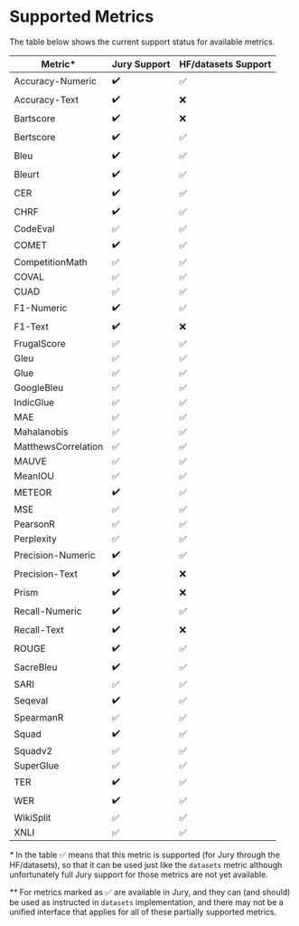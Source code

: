 # Supported Metrics

The table below shows the current support status for available metrics.

| Metric*             |    Jury Support     | HF/datasets Support |
|---------------------|---------------------|---------------------|
| Accuracy-Numeric    | :heavy_check_mark:  | :white_check_mark:  |
| Accuracy-Text       | :heavy_check_mark:  | :x:                 |
| Bartscore           | :heavy_check_mark:  | :x:                 |
| Bertscore           | :heavy_check_mark:  | :white_check_mark:  |
| Bleu                | :heavy_check_mark:  | :white_check_mark:  |
| Bleurt              | :heavy_check_mark:  | :white_check_mark:  |
| CER                 | :heavy_check_mark:  | :white_check_mark:  |
| CHRF                | :heavy_check_mark:  | :white_check_mark:  |
| CodeEval            | :white_check_mark:  | :white_check_mark:  |
| COMET               | :heavy_check_mark:  | :white_check_mark:  |
| CompetitionMath     | :white_check_mark:  | :white_check_mark:  |
| COVAL               | :white_check_mark:  | :white_check_mark:  |
| CUAD                | :white_check_mark:  | :white_check_mark:  |
| F1-Numeric          | :heavy_check_mark:  | :white_check_mark:  |
| F1-Text             | :heavy_check_mark:  | :x:                 |
| FrugalScore         | :white_check_mark:  | :white_check_mark:  |
| Gleu                | :white_check_mark:  | :white_check_mark:  |
| Glue                | :white_check_mark:  | :white_check_mark:  |
| GoogleBleu          | :white_check_mark:  | :white_check_mark:  |
| IndicGlue           | :white_check_mark:  | :white_check_mark:  |
| MAE                 | :white_check_mark:  | :white_check_mark:  |
| Mahalanobis         | :white_check_mark:  | :white_check_mark:  |
| MatthewsCorrelation | :white_check_mark:  | :white_check_mark:  |
| MAUVE               | :white_check_mark:  | :white_check_mark:  |
| MeanIOU             | :white_check_mark:  | :white_check_mark:  |
| METEOR              | :heavy_check_mark:  | :white_check_mark:  |
| MSE                 | :white_check_mark:  | :white_check_mark:  |
| PearsonR            | :white_check_mark:  | :white_check_mark:  |
| Perplexity          | :white_check_mark:  | :white_check_mark:  |
| Precision-Numeric   | :heavy_check_mark:  | :white_check_mark:  |
| Precision-Text      | :heavy_check_mark:  | :x:                 |
| Prism               | :heavy_check_mark:  | :x:                 |
| Recall-Numeric      | :heavy_check_mark:  | :white_check_mark:  |
| Recall-Text         | :heavy_check_mark:  | :x:                 |
| ROUGE               | :heavy_check_mark:  | :white_check_mark:  |
| SacreBleu           | :heavy_check_mark:  | :white_check_mark:  |
| SARI                | :white_check_mark:  | :white_check_mark:  |
| Seqeval             | :heavy_check_mark:  | :white_check_mark:  |
| SpearmanR           | :white_check_mark:  | :white_check_mark:  |
| Squad               | :heavy_check_mark:  | :white_check_mark:  |
| Squadv2             | :white_check_mark:  | :white_check_mark:  |
| SuperGlue           | :white_check_mark:  | :white_check_mark:  |
| TER                 | :heavy_check_mark:  | :white_check_mark:  |
| WER                 | :heavy_check_mark:  | :white_check_mark:  |
| WikiSplit           | :white_check_mark:  | :white_check_mark:  |
| XNLI                | :white_check_mark:  | :white_check_mark:  |


_*_ In the table :white_check_mark: means that this metric is supported (for Jury through the HF/datasets), so that it 
can be used just like the `datasets` metric although unfortunately full Jury support for those metrics are not yet 
available.

_**_ For metrics marked as :white_check_mark: are available in Jury, and they can (and should) be used as instructed 
in `datasets` implementation, and there may not be a unified interface that applies for all of these partially 
supported metrics.